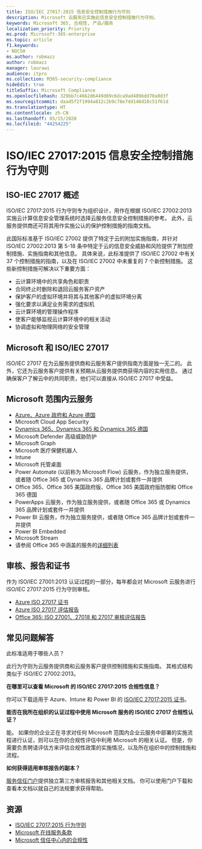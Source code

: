 ```yaml
---
title: ISO/IEC 27017:2015 信息安全控制措施行为守则
description: Microsoft 云服务已实施此信息安全控制措施行为守则。
keywords: Microsoft 365, 合规性, 产品/服务
localization_priority: Priority
ms.prod: Microsoft-365-enterprise
ms.topic: article
f1.keywords:
- NOCSH
ms.author: robmazz
author: robmazz
manager: laurawi
audience: itpro
ms.collection: M365-security-compliance
hideEdit: true
titleSuffix: Microsoft Compliance
ms.openlocfilehash: 329bb7c4662d6449d69c6dca9ad489bdd70a0d3f
ms.sourcegitcommit: daad5f2f1994a812c2b9c78e7dd148d10c51f61d
ms.translationtype: HT
ms.contentlocale: zh-CN
ms.lasthandoff: 05/15/2020
ms.locfileid: "44254225"
---
```

# <a name="isoiec-270172015-code-of-practice-for-information-security-controls"></a>ISO/IEC 27017:2015 信息安全控制措施行为守则

## <a name="iso-iec-27017-overview"></a>ISO-IEC 27017 概述

ISO/IEC 27017:2015 行为守则专为组织设计，用作在根据 ISO/IEC 27002:2013 实施云计算信息安全管理系统时选择云服务信息安全控制措施的参考。 此外，云服务提供商还可将其用作实施公认的保护控制措施的指南文档。

此国际标准基于 ISO/IEC 27002 提供了特定于云的附加实施指南，并针对 ISO/IEC 27002:2013 第 5-18 条中特定于云的信息安全威胁和风险提供了附加控制措施、实施指南和其他信息。 具体来说，此标准提供了 ISO/IEC 27002 中有关 37 个控制措施的指南，以及在 ISO/IEC 27002 中未重复的 7 个新控制措施。 这些新控制措施可解决以下重要方面：

- 云计算环境中的共享角色和职责
- 合同终止时删除和退回云服务客户资产
- 保护客户的虚拟环境并将其与其他客户的虚拟环境分离
- 强化要求以满足业务需求的虚拟机
- 云计算环境的管理操作程序
- 使客户能够监视云计算环境中的相关活动
- 协调虚拟和物理网络的安全管理

## <a name="microsoft-and-isoiec-27017"></a>Microsoft 和 ISO/IEC 27017

ISO/IEC 27017 在为云服务提供商和云服务客户提供指南方面是独一无二的。 此外，它还为云服务客户提供有关预期从云服务提供商获得内容的实用信息。 通过确保客户了解云中的共同职责，他们可以直接从 ISO/IEC 27017 中受益。

## <a name="microsoft-in-scope-cloud-services"></a>Microsoft 范围内云服务

- [Azure、Azure 政府和 Azure 德国](https://aka.ms/AzureCompliance)
- Microsoft Cloud App Security
- [Dynamics 365、Dynamics 365 和 Dynamics 365 德国](https://aka.ms/d365-compliance-list)
- Microsoft Defender 高级威胁防护
- Microsoft Graph
- Microsoft 医疗保健机器人
- Intune
- Microsoft 托管桌面
- Power Automate (以前称为 Microsoft Flow) 云服务，作为独立服务提供，或者随 Office 365 或 Dynamics 365 品牌计划或套件一并提供
- Office 365、Office 365 美国政府版、Office 365 美国政府版防御和 Office 365 德国
- PowerApps 云服务，作为独立服务提供，或者随 Office 365 或 Dynamics 365 品牌计划或套件一并提供
- Power BI 云服务，作为独立服务提供，或者随 Office 365 品牌计划或套件一并提供
- Power BI Embedded
- Microsoft Stream
- 请参阅 Office 365 中涵盖的服务的[详细列表](https://go.microsoft.com/fwlink/p/?linkid=2077751)

## <a name="audits-reports-and-certificates"></a>审核、报告和证书

作为 ISO/IEC 27001:2013 认证过程的一部分，每年都会对 Microsoft 云服务进行 ISO/IEC 27017:2015 行为守则审核。

- [Azure ISO 27017 证书](https://aka.ms/azureiso27017cert)
- [Azure ISO 27017 评估报告](https://aka.ms/azureiso27017report)
- [Office 365: ISO 27001、27018 和 27017 审核评估报告](https://aka.ms/o365isoreport)

## <a name="frequently-asked-questions"></a>常见问题解答

此标准适用于哪些人员？

此行为守则为云服务提供商和云服务客户提供控制措施和实施指南。 其格式结构类似于 ISO/IEC 27002:2013。

**在哪里可以查看 Microsoft 的 ISO/IEC 27017:2015 合规性信息？**

你可以下载适用于 Azure、Intune 和 Power BI 的 [ISO/IEC 27017:2015 证书](https://aka.ms/azureiso27017)。

**能否在我所在组织的认证过程中使用 Microsoft 服务的 ISO/IEC 27017 合规性认证？**

能。 如果你的企业正在寻求对任何 Microsoft 范围内企业云服务中部署的实施流程进行认证，则可以在你的合规性评估中利用 Microsoft 的相关认证。 但是，你需要负责聘请评估方来评估合规性政策的实施情况，以及所在组织中的控制措施和流程。

**如何获得适用审核报告的副本？**

[服务信任门户](https://aka.ms/stphelp)提供独立第三方审核报告和其他相关文档。 你可以使用门户下载和查看本文档以就自己的法规要求获得帮助。

## <a name="resources"></a>资源

- [ISO/IEC 27017:2015 行为守则](https://www.iso.org/iso/iso_catalogue/catalogue_tc/catalogue_detail.htm?csnumber=43757)
- [Microsoft 在线服务条款](https://aka.ms/Online-Services-Terms)
- [Microsoft 信任中心内的合规性](https://www.microsoft.com/trust-center/compliance/compliance-overview)

